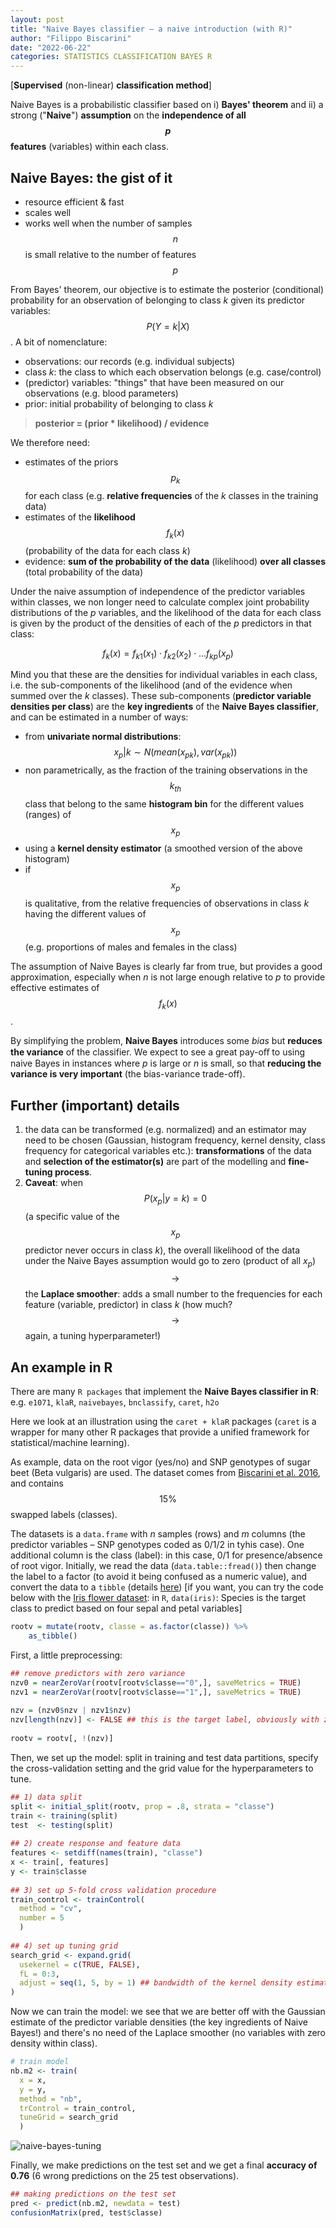 ```yaml
---
layout: post
title: "Naive Bayes classifier – a naive introduction (with R)"
author: "Filippo Biscarini"
date: "2022-06-22"
categories: STATISTICS CLASSIFICATION BAYES R
---
```


[**Supervised** (non-linear) **classification method**]

Naive Bayes is a probabilistic classifier based on i) **Bayes' theorem** and 
ii) a strong ("**Naive**") **assumption** on the **independence of all $$p$$ features** (variables) within each class.

## Naive Bayes: the gist of it

- resource efficient & fast
- scales well
- works well when the number of samples $$n$$ is small relative to the number of features $$p$$

From Bayes' theorem, our objective is to estimate the posterior (conditional) probability for an observation of belonging to class *k* 
given its predictor variables: $$ P(Y=k | X) $$. 
A bit of nomenclature:

- observations: our records (e.g. individual subjects)
- class *k*: the class to which each observation belongs (e.g. case/control)
- (predictor) variables: "things" that have been measured on our observations (e.g. blood parameters)
- prior: initial probability of belonging to class *k*

> **posterior = (prior * likelihood) / evidence**

We therefore need:

- estimates of the priors $$p_k$$ for each class (e.g. **relative frequencies** of the *k* classes in the training data)
- estimates of the **likelihood** $$f_k(x)$$ (probability of the data for each class *k*)
- evidence: **sum of the probability of the data** (likelihood) **over all classes** (total probability of the data)

Under the naive assumption of independence of the predictor variables within classes, we non longer need to calculate complex joint probability distributions of the *p* variables, 
and the likelihood of the data for each class is given by the product of the densities of each of the *p* predictors in that class:

$$
f_k(x) = f_{k1}(x_1) \cdot f_{k2}(x_2) \cdot\ldots f_{kp}(x_p)
$$

Mind you that these are the densities for individual variables in each class, i.e. the sub-components of the likelihood 
(and of the evidence when summed over the *k* classes). 
These sub-components (**predictor variable densities per class**) are the **key ingredients** of the **Naive Bayes classifier**, 
and can be estimated in a number of ways:

- from **univariate normal distributions**: $$ x_p | k \sim N(mean(x_{pk}), var(x_{pk})) $$
- non parametrically, as the fraction of the training observations in the $$ k_{th} $$ class that belong to the same **histogram bin** for the different values (ranges) of $$x_p$$
- using a **kernel density estimator** (a smoothed version of the above histogram)
- if $$x_p$$ is qualitative, from the relative frequencies of observations in class *k* having the different values of $$x_p$$ (e.g. proportions of males and females in the class)

The assumption of Naive Bayes is clearly far from true, but provides a good approximation, 
especially when *n* is not large enough relative to *p* to provide effective estimates of $$f_k(x)$$.

By simplifying the problem, **Naive Bayes** introduces some *bias* but **reduces the variance** of the classifier.
We expect to see a great pay-oﬀ to using naive Bayes in instances where *p* is large or *n* is small, 
so that **reducing the variance is very important** (the bias-variance trade-off).

## Further (important) details

1. the data can be transformed (e.g. normalized) and an estimator may need to be chosen 
(Gaussian, histogram frequency, kernel density, class frequency for categorical variables etc.): 
**transformations** of the data and **selection of the estimator(s)** are part of the modelling and **fine-tuning process**.
2. **Caveat**: when $$ P(x_p | y=k) = 0 $$ (a specific value of the $$x_p$$ predictor never occurs in class *k*), 
the overall likelihood of the data under the Naive Bayes assumption would go to zero (product of all $x_p$) 
$$\rightarrow$$ the **Laplace smoother**: adds a small number to the frequencies for each feature (variable, predictor) in class *k* 
(how much? $$\rightarrow$$ again, a tuning hyperparameter!)

## An example in R
There are many `R packages` that implement the **Naive Bayes classifier in R**: e.g. `e1071`, `klaR`, `naivebayes`, `bnclassify`, `caret`, `h2o`

Here we look at an illustration using the `caret + klaR` packages 
(`caret` is a wrapper for many other R packages that provide a unified framework for statistical/machine learning).

As example, data on the root vigor (yes/no) and SNP genotypes of sugar beet (Beta vulgaris) are used. 
The dataset comes from [Biscarini et al. 2016](https://plantmethods.biomedcentral.com/articles/10.1186/s13007-016-0136-4), 
and contains $$15\%$$ swapped labels (classes).

The datasets is a `data.frame` with *n* samples (rows) and *m* columns (the predictor variables – SNP genotypes coded as 0/1/2 in tyhis case). 
One additional column is the class (label): in this case, 0/1 for presence/absence of root vigor. 
Initially, we read the data (`data.table::fread()`) then change the label to a factor 
(to avoid it being confused as a numeric value), and convert the data to a `tibble` (details [here](https://tibble.tidyverse.org/)) 
\[if you want, you can try the code below with the [Iris flower dataset](https://archive.ics.uci.edu/ml/datasets/iris): 
in `R`, `data(iris)`: Species is the target class to predict based on four sepal and petal variables\]

```r
rootv = mutate(rootv, classe = as.factor(classe)) %>% 
	as_tibble()
```

First, a little preprocessing:

```r
## remove predictors with zero variance
nzv0 = nearZeroVar(rootv[rootv$classe=="0",], saveMetrics = TRUE)
nzv1 = nearZeroVar(rootv[rootv$classe=="1",], saveMetrics = TRUE)
 
nzv = (nzv0$nzv | nzv1$nzv)
nzv[length(nzv)] <- FALSE ## this is the target label, obviously with zero variance within class (restored to FALSE to be kept in the data)-nzv
 
rootv = rootv[, !(nzv)]
```

Then, we set up the model: split in training and test data partitions, specify the cross-validation setting 
and the grid value for the hyperparameters to tune.

```r
## 1) data split
split <- initial_split(rootv, prop = .8, strata = "classe")
train <- training(split)
test  <- testing(split)
 
## 2) create response and feature data
features <- setdiff(names(train), "classe")
x <- train[, features]
y <- train$classe
 
## 3) set up 5-fold cross validation procedure
train_control <- trainControl(
  method = "cv", 
  number = 5
  )
 
## 4) set up tuning grid
search_grid <- expand.grid(
  usekernel = c(TRUE, FALSE),
  fL = 0:3,
  adjust = seq(1, 5, by = 1) ## bandwidth of the kernel density estimator (larger values --> more flexible estimator)
)
```

Now we can train the model: we see that we are better off with the Gaussian estimate of the predictor variable densities 
(the key ingredients of Naive Bayes!) and there's no need of the Laplace smoother (no variables with zero density within class).

```r
# train model
nb.m2 <- train(
  x = x,
  y = y,
  method = "nb",
  trControl = train_control,
  tuneGrid = search_grid
  )
```

![naive-bayes-tuning](/img/naive_bayes_tuning.png)

Finally, we make predictions on the test set and we get a final **accuracy of 0.76** (6 wrong predictions on the 25 test observations).

```r
## making predictions on the test set
pred <- predict(nb.m2, newdata = test)
confusionMatrix(pred, test$classe)
```

